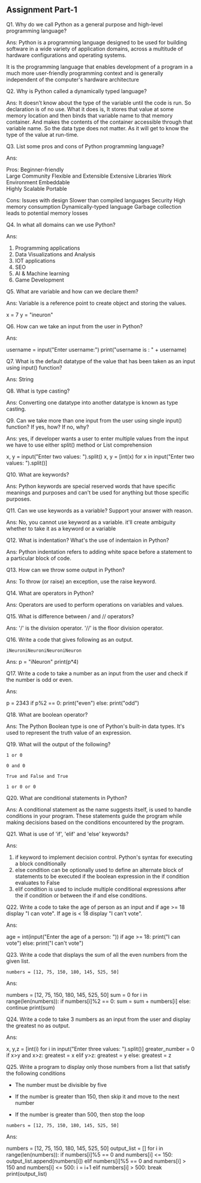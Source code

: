 ## Assignment Part-1
Q1. Why do we call Python as a general purpose and high-level programming language?

Ans: Python is a programming language designed to be used for building software in a wide variety of application domains, across a multitude of hardware configurations and operating systems.

It is the programming language that enables development of a program in a much more user-friendly programming context and is generally independent of the computer's hardware architecture


Q2. Why is Python called a dynamically typed language?

Ans: It doesn’t know about the type of the variable until the code is run. So declaration is of no use. What it does is, It stores that value at some memory location and then binds that variable name to that memory container. And makes the contents of the container accessible through that variable name. So the data type does not matter. As it will get to know the type of the value at run-time.

Q3. List some pros and cons of Python programming language?

Ans:

Pros:
Beginner-friendly	
Large Community	
Flexible and Extensible	
Extensive Libraries	Work Environment
Embeddable	
Highly Scalable	
Portable	


Cons:
Issues with design
Slower than compiled languages
Security
High memory consumption
Dynamically-typed language
Garbage collection leads to potential memory losses


Q4. In what all domains can we use Python?

Ans:

1. Programming applications
2. Data Visualizations and Analysis
3. IOT applications
4. SEO
5. AI & Machine learning
6. Game Development


Q5. What are variable and how can we declare them?

Ans: Variable is a reference  point to create object and storing the values.

x = 7
y = "ineuron"

Q6. How can we take an input from the user in Python?

Ans: 

username = input("Enter username:")
print("username is : " + username)


Q7. What is the default datatype of the value that has been taken as an input using input() function?

Ans: String

Q8. What is type casting?

Ans: Converting one datatype into another datatype is known as type casting.

Q9. Can we take more than one input from the user using single input() function? If yes, how? If no, why?

Ans: yes, if developer wants a user to enter multiple values from the input we have to use either split() method or List comprehension 

x, y = input("Enter two values: ").split()
x, y = [int(x) for x in input("Enter two values: ").split()] 

Q10. What are keywords?

Ans:
Python keywords are special reserved words that have specific meanings and purposes and can't be used for anything but those specific purposes.


Q11. Can we use keywords as a variable? Support your answer with reason.

Ans: No, you cannot use keyword as a variable.
it'll create ambiguity whether to take it as a keyword or a variable


Q12. What is indentation? What's the use of indentaion in Python?

Ans: Python indentation refers to adding white space before a statement to a particular block of code. 


Q13. How can we throw some output in Python?

Ans: To throw (or raise) an exception, use the raise keyword.


Q14. What are operators in Python?

Ans: Operators are used to perform operations on variables and values.


Q15. What is difference between / and // operators?

Ans: '/' is the division operator. '//' is the floor division operator. 

Q16. Write a code that gives following as an output.
```
iNeuroniNeuroniNeuroniNeuron
```

Ans: p = "iNeuron"
print(p*4)

Q17. Write a code to take a number as an input from the user and check if the number is odd or even.

Ans: 

p = 2343
if p%2 == 0:
    print("even")
else:
    print("odd")
	

Q18. What are boolean operator?

Ans: The Python Boolean type is one of Python's built-in data types. It's used to represent the truth value of an expression.

Q19. What will the output of the following?
```
1 or 0

0 and 0

True and False and True

1 or 0 or 0
```

Q20. What are conditional statements in Python?

Ans: A conditional statement as the name suggests itself, is used to handle conditions in your program. These statements guide the program while making decisions based on the conditions encountered by the program.

Q21. What is use of 'if', 'elif' and 'else' keywords?

Ans: 

1. if keyword to implement decision control. Python's syntax for executing a block conditionally
2. else condition can be optionally used to define an alternate block of statements to be executed if the boolean expression in the if condition evaluates to False
3. elif condition is used to include multiple conditional expressions after the if condition or between the if and else conditions.


Q22. Write a code to take the age of person as an input and if age >= 18 display "I can vote". If age is < 18 display "I can't vote".

Ans: 

age = int(input("Enter the age of a person: "))
if age >= 18:
    print("I can vote")
else:
    print("I can't vote")

Q23. Write a code that displays the sum of all the even numbers from the given list.
```
numbers = [12, 75, 150, 180, 145, 525, 50]
```

Ans: 

numbers = [12, 75, 150, 180, 145, 525, 50]
sum = 0
for i in range(len(numbers)):
    if numbers[i]%2 == 0:
        sum = sum + numbers[i]
    else: 
        continue
print(sum)


Q24. Write a code to take 3 numbers as an input from the user and display the greatest no as output.

Ans: 

x, y,z = [int(i) for i in input("Enter three values: ").split()] 
greater_number = 0
if x>y and x>z:
    greatest = x
elif y>z:
    greatest = y
else: 
    greatest = z
	

Q25. Write a program to display only those numbers from a list that satisfy the following conditions

- The number must be divisible by five

- If the number is greater than 150, then skip it and move to the next number

- If the number is greater than 500, then stop the loop
```
numbers = [12, 75, 150, 180, 145, 525, 50]
```

Ans:

numbers = [12, 75, 150, 180, 145, 525, 50]
output_list = []
for i in range(len(numbers)):
    if numbers[i]%5 == 0 and numbers[i] <= 150:
        output_list.append(numbers[i])
    elif numbers[i]%5 == 0 and numbers[i] > 150 and numbers[i] <= 500:
        i = i+1
    elif numbers[i] > 500:
        break
print(output_list)